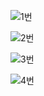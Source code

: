 ![1번](C:\Users\User\Desktop\제주도_자바\사진들\1번.JPG)

![2번](C:\Users\User\Desktop\제주도_자바\사진들\2번.JPG)

![3번](C:\Users\User\Desktop\제주도_자바\사진들\3번.JPG)

![4번](C:\Users\User\Desktop\제주도_자바\사진들\4번.JPG)